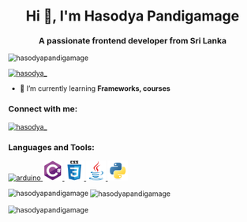 <h1 align="center">Hi 👋, I'm Hasodya Pandigamage</h1>
<h3 align="center">A passionate frontend developer from Sri Lanka</h3>

<p align="left"> <img src="https://komarev.com/ghpvc/?username=hasodyapandigamage&label=Profile%20views&color=0e75b6&style=flat" alt="hasodyapandigamage" /> </p>

<p align="left"> <a href="https://twitter.com/hasodya_" target="blank"><img src="https://img.shields.io/twitter/follow/hasodya_?logo=twitter&style=for-the-badge" alt="hasodya_" /></a> </p>

- 🌱 I’m currently learning **Frameworks, courses**

<h3 align="left">Connect with me:</h3>
<p align="left">
<a href="https://twitter.com/hasodya_" target="blank"><img align="center" src="https://raw.githubusercontent.com/rahuldkjain/github-profile-readme-generator/master/src/images/icons/Social/twitter.svg" alt="hasodya_" height="30" width="40" /></a>
</p>

<h3 align="left">Languages and Tools:</h3>
<p align="left"> <a href="https://www.arduino.cc/" target="_blank" rel="noreferrer"> <img src="https://cdn.worldvectorlogo.com/logos/arduino-1.svg" alt="arduino" width="40" height="40"/> </a> <a href="https://www.w3schools.com/cs/" target="_blank" rel="noreferrer"> <img src="https://raw.githubusercontent.com/devicons/devicon/master/icons/csharp/csharp-original.svg" alt="csharp" width="40" height="40"/> </a> <a href="https://www.w3schools.com/css/" target="_blank" rel="noreferrer"> <img src="https://raw.githubusercontent.com/devicons/devicon/master/icons/css3/css3-original-wordmark.svg" alt="css3" width="40" height="40"/> </a> <a href="https://www.java.com" target="_blank" rel="noreferrer"> <img src="https://raw.githubusercontent.com/devicons/devicon/master/icons/java/java-original.svg" alt="java" width="40" height="40"/> </a> <a href="https://www.python.org" target="_blank" rel="noreferrer"> <img src="https://raw.githubusercontent.com/devicons/devicon/master/icons/python/python-original.svg" alt="python" width="40" height="40"/> </a> </p>

<p><img align="left" src="https://github-readme-stats.vercel.app/api/top-langs?username=hasodyapandigamage&show_icons=true&locale=en&layout=compact" alt="hasodyapandigamage" /></p>

<p>&nbsp;<img align="center" src="https://github-readme-stats.vercel.app/api?username=hasodyapandigamage&show_icons=true&locale=en" alt="hasodyapandigamage" /></p>

<p><img align="center" src="https://github-readme-streak-stats.herokuapp.com/?user=hasodyapandigamage&" alt="hasodyapandigamage" /></p>

